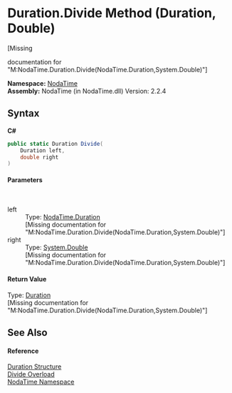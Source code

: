 # Duration.Divide Method (Duration, Double)
 

\[Missing <summary> documentation for "M:NodaTime.Duration.Divide(NodaTime.Duration,System.Double)"\]

**Namespace:**&nbsp;<a href="N_NodaTime">NodaTime</a><br />**Assembly:**&nbsp;NodaTime (in NodaTime.dll) Version: 2.2.4

## Syntax

**C#**<br />
``` C#
public static Duration Divide(
	Duration left,
	double right
)
```


#### Parameters
&nbsp;<dl><dt>left</dt><dd>Type: <a href="T_NodaTime_Duration">NodaTime.Duration</a><br />\[Missing <param name="left"/> documentation for "M:NodaTime.Duration.Divide(NodaTime.Duration,System.Double)"\]</dd><dt>right</dt><dd>Type: <a href="http://msdn2.microsoft.com/en-us/library/643eft0t" target="_blank">System.Double</a><br />\[Missing <param name="right"/> documentation for "M:NodaTime.Duration.Divide(NodaTime.Duration,System.Double)"\]</dd></dl>

#### Return Value
Type: <a href="T_NodaTime_Duration">Duration</a><br />\[Missing <returns> documentation for "M:NodaTime.Duration.Divide(NodaTime.Duration,System.Double)"\]

## See Also


#### Reference
<a href="T_NodaTime_Duration">Duration Structure</a><br /><a href="Overload_NodaTime_Duration_Divide">Divide Overload</a><br /><a href="N_NodaTime">NodaTime Namespace</a><br />